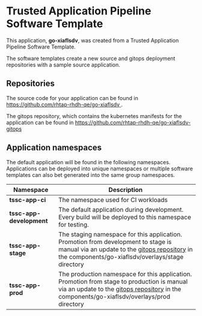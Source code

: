 # Trusted Application Pipeline Software Template

This application, **go-xiaflsdv**, was created from a Trusted Application Pipeline Software Template.

The software templates create a new source and gitops deployment repositories with a sample source application. 

## Repositories

The source code for your application can be found in [https://github.com/rhtap-rhdh-qe/go-xiaflsdv ](https://github.com/rhtap-rhdh-qe/go-xiaflsdv ).
 
The gitops repository, which contains the kubernetes manifests for the application can be found in 
[https://github.com/rhtap-rhdh-qe/go-xiaflsdv-gitops ](https://github.com/rhtap-rhdh-qe/go-xiaflsdv-gitops ) 

## Application namespaces 

The default application will be found in the following namespaces. Applications can be deployed into unique namespaces or multiple software templates can also bet generated into the same group namespaces.  

|  Namespace   |  Description   |  
| -------- | -------- |
| **tssc-app-ci** | The namespace used for CI workloads |
| **tssc-app-development** | The default application during development. Every build will be deployed to this namespace for testing. |
| **tssc-app-stage** | The staging namespace for this application. Promotion from development to stage is manual via an update to the [gitops repository](https://github.com/rhtap-rhdh-qe/go-xiaflsdv-gitops ) in the components/go-xiaflsdv/overlays/stage directory |
| **tssc-app-prod** | The production namespace for this application. Promotion from stage to production is manual via an update to the [gitops repository](https://github.com/rhtap-rhdh-qe/go-xiaflsdv-gitops ) in the components/go-xiaflsdv/overlays/prod directory |